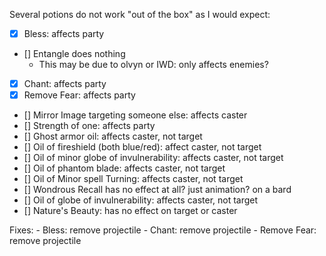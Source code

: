 Several potions do not work "out of the box" as I would expect:

- [X] Bless: affects party
- [] Entangle does nothing
    - This may be due to olvyn or IWD: only affects enemies?
- [X] Chant: affects party
- [X] Remove Fear: affects party
- [] Mirror Image targeting someone else: affects caster
- [] Strength of one: affects party
- [] Ghost armor oil: affects caster, not target
- [] Oil of fireshield (both blue/red): affect caster, not target
- [] Oil of minor globe of invulnerability: affects caster, not target
- [] Oil of phantom blade: affects caster, not target
- [] Oil of Minor spell Turning: affects caster, not target
- [] Wondrous Recall has no effect at all? just animation? on a bard
- [] Oil of globe of invulnerability: affects caster, not target
- [] Nature's Beauty: has no effect on target or caster

Fixes:
    - Bless: remove projectile
    - Chant: remove projectile
    - Remove Fear: remove projectile
